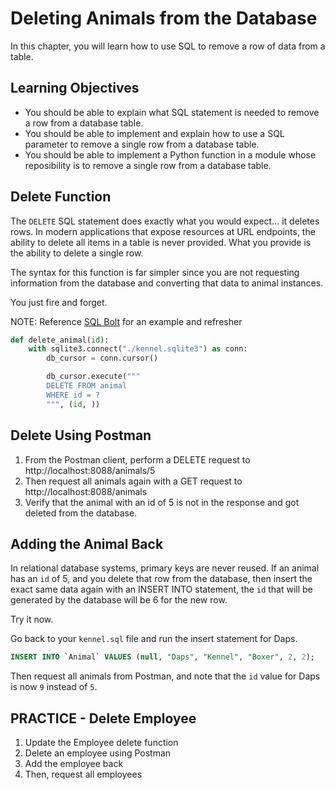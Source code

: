 # Deleting Animals from the Database

In this chapter, you will learn how to use SQL to remove a row of data from a table.

## Learning Objectives

* You should be able to explain what SQL statement is needed to remove a row from a database table.
* You should be able to implement and explain how to use a SQL parameter to remove a single row from a database table.
* You should be able to implement a Python function in a module whose reposibility is to remove a single row from a database table.

## Delete Function

The `DELETE` SQL statement does exactly what you would expect... it deletes rows. In modern applications that expose resources at URL endpoints, the ability to delete all items in a table is never provided. What you provide is the ability to delete a single row.

The syntax for this function is far simpler since you are not requesting information from the database and converting that data to animal instances.

You just fire and forget.

NOTE: Reference [SQL Bolt](https://sqlbolt.com/lesson/deleting_rows) for an example and refresher

```py
def delete_animal(id):
    with sqlite3.connect("./kennel.sqlite3") as conn:
        db_cursor = conn.cursor()

        db_cursor.execute("""
        DELETE FROM animal
        WHERE id = ?
        """, (id, ))

```

## Delete Using Postman

1. From the Postman client, perform a DELETE request to http://localhost:8088/animals/5
1. Then request all animals again with a GET request to http://localhost:8088/animals
1. Verify that the animal with an id of 5 is not in the response and got deleted from the database.

## Adding the Animal Back

In relational database systems, primary keys are never reused. If an animal has an `id` of 5, and you delete that row from the database, then insert the exact same data again with an INSERT INTO statement, the `id` that will be generated by the database will be 6 for the new row.

Try it now.

Go back to your `kennel.sql` file and run the insert statement for Daps.

```sql
INSERT INTO `Animal` VALUES (null, "Daps", "Kennel", "Boxer", 2, 2);
```

Then request all animals from Postman, and note that the `id` value for Daps is now `9` instead of `5`.

## PRACTICE - Delete Employee
1. Update the Employee delete function
2. Delete an employee using Postman
3. Add the employee back
4. Then, request all employees
